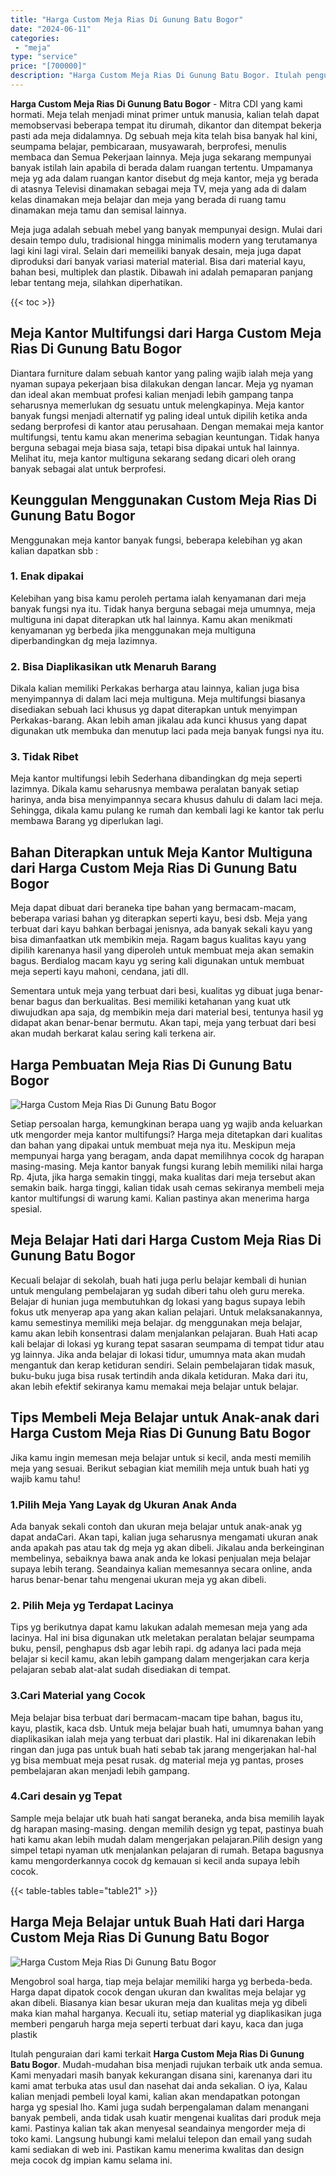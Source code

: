 ```yaml
---
title: "Harga Custom Meja Rias Di Gunung Batu Bogor"
date: "2024-06-11"
categories:
 - "meja"
type: "service"
price: "[700000]"
description: "Harga Custom Meja Rias Di Gunung Batu Bogor. Itulah penguraian dari kami terkait **Harga Custom Meja Rias Di Gunung Batu Bogor**. Mudah-mudahan bisa menjadi..."
---
```


**Harga Custom Meja Rias Di Gunung Batu Bogor** - Mitra CDI yang kami hormati. Meja telah menjadi minat primer untuk manusia, kalian telah dapat memobservasi beberapa tempat itu dirumah, dikantor dan ditempat bekerja pasti ada meja didalamnya. Dg sebuah meja kita telah bisa banyak hal kini, seumpama belajar, pembicaraan, musyawarah, berprofesi, menulis membaca dan Semua Pekerjaan lainnya. Meja juga sekarang mempunyai banyak istilah lain apabila di berada dalam ruangan tertentu. Umpamanya meja yg ada dalam ruangan kantor disebut dg meja kantor, meja yg berada di atasnya Televisi dinamakan sebagai meja TV, meja yang ada di dalam kelas dinamakan meja belajar dan meja yang berada di ruang tamu dinamakan meja tamu dan semisal lainnya.

Meja juga adalah sebuah mebel yang banyak mempunyai design. Mulai dari desain tempo dulu, tradisional hingga minimalis modern yang terutamanya lagi kini lagi viral. Selain dari memeiliki banyak desain, meja juga dapat diproduksi dari banyak variasi material material. Bisa dari material kayu, bahan besi, multiplek dan plastik. Dibawah ini adalah pemaparan panjang lebar tentang meja, silahkan diperhatikan.

{{< toc >}}

## Meja Kantor Multifungsi dari Harga Custom Meja Rias Di Gunung Batu Bogor

Diantara furniture dalam sebuah kantor yang paling wajib ialah meja yang nyaman supaya pekerjaan bisa dilakukan dengan lancar. Meja yg nyaman dan ideal akan membuat profesi kalian menjadi lebih gampang tanpa seharusnya memerlukan dg sesuatu untuk melengkapinya. Meja kantor banyak fungsi menjadi alternatif yg paling ideal untuk dipilih ketika anda sedang berprofesi di kantor atau perusahaan. Dengan memakai meja kantor multifungsi, tentu kamu akan menerima sebagian keuntungan. Tidak hanya berguna sebagai meja biasa saja, tetapi bisa dipakai untuk hal lainnya. Melihat itu, meja kantor multiguna sekarang sedang dicari oleh orang banyak sebagai alat untuk berprofesi.

## Keunggulan Menggunakan Custom Meja Rias Di Gunung Batu Bogor

Menggunakan meja kantor banyak fungsi, beberapa kelebihan yg akan kalian dapatkan sbb :

### 1\. Enak dipakai

Kelebihan yang bisa kamu peroleh pertama ialah kenyamanan dari meja banyak fungsi nya itu. Tidak hanya berguna sebagai meja umumnya, meja multiguna ini dapat diterapkan utk hal lainnya. Kamu akan menikmati kenyamanan yg berbeda jika menggunakan meja multiguna diperbandingkan dg meja lazimnya.

### 2\. Bisa Diaplikasikan utk Menaruh Barang

Dikala kalian memiliki Perkakas berharga atau lainnya, kalian juga bisa menyimpannya di dalam laci meja multiguna. Meja multifungsi biasanya disediakan sebuah laci khusus yg dapat diterapkan untuk menyimpan Perkakas-barang. Akan lebih aman jikalau ada kunci khusus yang dapat digunakan utk membuka dan menutup laci pada meja banyak fungsi nya itu.

### 3\. Tidak Ribet

Meja kantor multifungsi lebih Sederhana dibandingkan dg meja seperti lazimnya. Dikala kamu seharusnya membawa peralatan banyak setiap harinya, anda bisa menyimpannya secara khusus dahulu di dalam laci meja. Sehingga, dikala kamu pulang ke rumah dan kembali lagi ke kantor tak perlu membawa Barang yg diperlukan lagi.

## Bahan Diterapkan untuk Meja Kantor Multiguna dari Harga Custom Meja Rias Di Gunung Batu Bogor

Meja dapat dibuat dari beraneka tipe bahan yang bermacam-macam, beberapa variasi bahan yg diterapkan seperti kayu, besi dsb. Meja yang terbuat dari kayu bahkan berbagai jenisnya, ada banyak sekali kayu yang bisa dimanfaatkan utk membikin meja. Ragam bagus kualitas kayu yang dipilih karenanya hasil yang diperoleh untuk membuat meja akan semakin bagus. Berdialog macam kayu yg sering kali digunakan untuk membuat meja seperti kayu mahoni, cendana, jati dll.

Sementara untuk meja yang terbuat dari besi, kualitas yg dibuat juga benar-benar bagus dan berkualitas. Besi memiliki ketahanan yang kuat utk diwujudkan apa saja, dg membikin meja dari material besi, tentunya hasil yg didapat akan benar-benar bermutu. Akan tapi, meja yang terbuat dari besi akan mudah berkarat kalau sering kali terkena air.

## Harga Pembuatan Meja Rias Di Gunung Batu Bogor

![Harga Custom Meja Rias Di Gunung Batu Bogor](/images/meja/meja-dewasa-020.jpg)

Setiap persoalan harga, kemungkinan berapa uang yg wajib anda keluarkan utk mengorder meja kantor multifungsi? Harga meja ditetapkan dari kualitas dan bahan yang dipakai untuk membuat meja nya itu. Meskipun meja mempunyai harga yang beragam, anda dapat memilihnya cocok dg harapan masing-masing. Meja kantor banyak fungsi kurang lebih memiliki nilai harga Rp. 4juta, jika harga semakin tinggi, maka kualitas dari meja tersebut akan semakin baik. harga tinggi, kalian tidak usah cemas sekiranya membeli meja kantor multifungsi di warung kami. Kalian pastinya akan menerima harga spesial.

## Meja Belajar Hati dari Harga Custom Meja Rias Di Gunung Batu Bogor

Kecuali belajar di sekolah, buah hati juga perlu belajar kembali di hunian untuk mengulang pembelajaran yg sudah diberi tahu oleh guru mereka. Belajar di hunian juga membutuhkan dg lokasi yang bagus supaya lebih fokus utk menyerap apa yang akan kalian pelajari. Untuk melaksanakannya, kamu semestinya memiliki meja belajar. dg menggunakan meja belajar, kamu akan lebih konsentrasi dalam menjalankan pelajaran. Buah Hati acap kali belajar di lokasi yg kurang tepat sasaran seumpama di tempat tidur atau yg lainnya. Jika anda belajar di lokasi tidur, umumnya mata akan mudah mengantuk dan kerap ketiduran sendiri. Selain pembelajaran tidak masuk, buku-buku juga bisa rusak tertindih anda dikala ketiduran. Maka dari itu, akan lebih efektif sekiranya kamu memakai meja belajar untuk belajar.

## Tips Membeli Meja Belajar untuk Anak-anak dari Harga Custom Meja Rias Di Gunung Batu Bogor

Jika kamu ingin memesan meja belajar untuk si kecil, anda mesti memilih meja yang sesuai. Berikut sebagian kiat memilih meja untuk buah hati yg wajib kamu tahu!

### 1.Pilih Meja Yang Layak dg Ukuran Anak Anda

Ada banyak sekali contoh dan ukuran meja belajar untuk anak-anak yg dapat andaCari. Akan tapi, kalian juga seharusnya mengamati ukuran anak anda apakah pas atau tak dg meja yg akan dibeli. Jikalau anda berkeinginan membelinya, sebaiknya bawa anak anda ke lokasi penjualan meja belajar supaya lebih terang. Seandainya kalian memesannya secara online, anda harus benar-benar tahu mengenai ukuran meja yg akan dibeli.

### 2\. Pilih Meja yg Terdapat Lacinya

Tips yg berikutnya dapat kamu lakukan adalah memesan meja yang ada lacinya. Hal ini bisa digunakan utk meletakan peralatan belajar seumpama buku, pensil, penghapus dsb agar lebih rapi. dg adanya laci pada meja belajar si kecil kamu, akan lebih gampang dalam mengerjakan cara kerja pelajaran sebab alat-alat sudah disediakan di tempat.

### 3.Cari Material yang Cocok

Meja belajar bisa terbuat dari bermacam-macam tipe bahan, bagus itu, kayu, plastik, kaca dsb. Untuk meja belajar buah hati, umumnya bahan yang diaplikasikan ialah meja yang terbuat dari plastik. Hal ini dikarenakan lebih ringan dan juga pas untuk buah hati sebab tak jarang mengerjakan hal-hal yg bisa membuat meja pesat rusak. dg material meja yg pantas, proses pembelajaran akan menjadi lebih gampang.

### 4.Cari desain yg Tepat

Sample meja belajar utk buah hati sangat beraneka, anda bisa memilih layak dg harapan masing-masing. dengan memilih design yg tepat, pastinya buah hati kamu akan lebih mudah dalam mengerjakan pelajaran.Pilih design yang simpel tetapi nyaman utk menjalankan pelajaran di rumah. Betapa bagusnya kamu mengorderkannya cocok dg kemauan si kecil anda supaya lebih cocok.

{{< table-tables table="table21" >}}

## Harga Meja Belajar untuk Buah Hati dari Harga Custom Meja Rias Di Gunung Batu Bogor

![Harga Custom Meja Rias Di Gunung Batu Bogor](/images/meja/meja-anak-005.jpg)

Mengobrol soal harga, tiap meja belajar memiliki harga yg berbeda-beda. Harga dapat dipatok cocok dengan ukuran dan kwalitas meja belajar yg akan dibeli. Biasanya kian besar ukuran meja dan kualitas meja yg dibeli maka kian mahal harganya. Kecuali itu, setiap material yg diaplikasikan juga memberi pengaruh harga meja seperti terbuat dari kayu, kaca dan juga plastik

Itulah penguraian dari kami terkait **Harga Custom Meja Rias Di Gunung Batu Bogor**. Mudah-mudahan bisa menjadi rujukan terbaik utk anda semua. Kami menyadari masih banyak kekurangan disana sini, karenanya dari itu kami amat terbuka atas usul dan nasehat dai anda sekalian. O iya, Kalau kalian menjadi pembeli loyal kami, kalian akan mendapatkan potongan harga yg spesial lho. Kami juga sudah berpengalaman dalam menangani banyak pembeli, anda tidak usah kuatir mengenai kualitas dari produk meja kami. Pastinya kalian tak akan menyesal seandainya mengorder meja di toko kami. Langsung hubungi kami melalui telepon dan email yang sudah kami sediakan di web ini. Pastikan kamu menerima kwalitas dan design meja cocok dg impian kamu selama ini.
